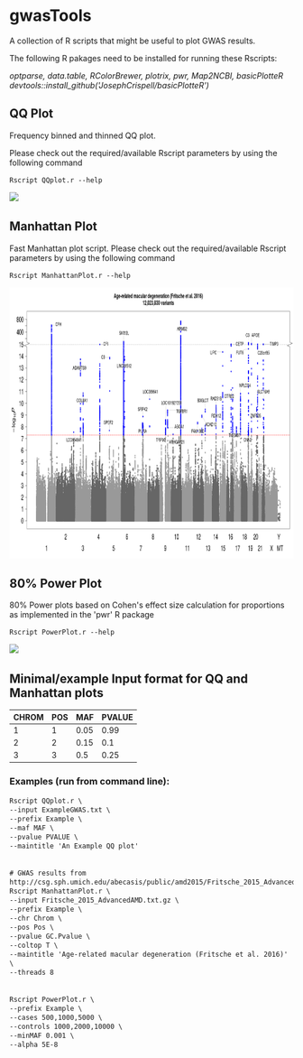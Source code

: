 # gwasTools

A collection of R scripts that might be useful to plot GWAS results.

The following R pakages need to be installed for running these Rscripts:

*optparse, data.table, RColorBrewer, plotrix, pwr, Map2NCBI, basicPlotteR*
*devtools::install_github('JosephCrispell/basicPlotteR')*

## QQ Plot

Frequency binned and thinned QQ plot.

Please check out the required/available Rscript parameters by using the following command

    Rscript QQplot.r --help

<img src="/Example_QQ.png" height="480">

## Manhattan Plot

Fast Manhattan plot script. Please check out the required/available Rscript parameters by using the following command

    Rscript ManhattanPlot.r --help
    
<img src="/Example_Manhattan.png" height="480">

## 80% Power Plot

80% Power plots based on Cohen's effect size calculation for proportions as implemented in the 'pwr' R package

    Rscript PowerPlot.r --help

<img src="/Example_PowerAnalysis.png" height="480">

## Minimal/example Input format for QQ and Manhattan plots

|CHROM	|POS	|MAF	|PVALUE	|
|---	|---	|---	|---	|
|1  	|1  	|0.05	|0.99	|
|2  	|2   	|0.15	|0.1	|
|3  	|3  	|0.5	|0.25	|


### Examples (run from command line):

    Rscript QQplot.r \
    --input ExampleGWAS.txt \
    --prefix Example \
    --maf MAF \
    --pvalue PVALUE \
    --maintitle 'An Example QQ plot'


    # GWAS results from http://csg.sph.umich.edu/abecasis/public/amd2015/Fritsche_2015_AdvancedAMD.txt.gz
    Rscript ManhattanPlot.r \
    --input Fritsche_2015_AdvancedAMD.txt.gz \
    --prefix Example \
    --chr Chrom \
    --pos Pos \
    --pvalue GC.Pvalue \
    --coltop T \
    --maintitle 'Age-related macular degeneration (Fritsche et al. 2016)' \
    --threads 8
 
 
    Rscript PowerPlot.r \
    --prefix Example \
    --cases 500,1000,5000 \
    --controls 1000,2000,10000 \
    --minMAF 0.001 \
    --alpha 5E-8 
